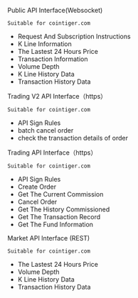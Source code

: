 Public API Interface(Websocket)

    Suitable for cointiger.com

- Request And Subscription Instructions
- K Line Information
- The Lastest 24 Hours Price
- Transaction Information
- Volume Depth
- K Line History Data
- Transaction History Data

Trading V2 API Interface（https）

    Suitable for cointiger.com

- API Sign Rules
- batch cancel order
- check the transaction details of order

Trading API Interface（https）

    Suitable for cointiger.com

- API Sign Rules
- Create Order
- Get The Current Commission
- Cancel Order
- Get The History Commissioned
- Get The Transaction Record
- Get The  Fund  Information

Market API Interface (REST)

    Suitable for cointiger.com

- The Lastest 24 Hours Price
- Volume Depth
- K Line History Data
- Transaction History Data

